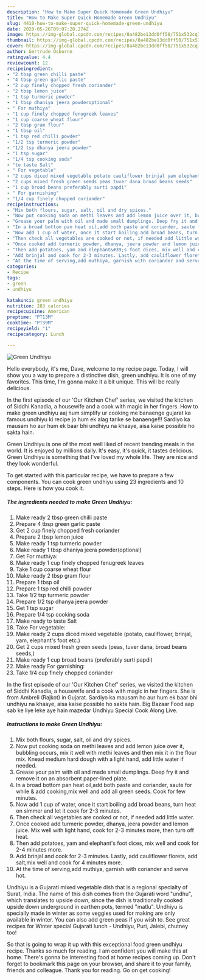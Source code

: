 ```yaml
---
description: "How to Make Super Quick Homemade Green Undhiyu"
title: "How to Make Super Quick Homemade Green Undhiyu"
slug: 4410-how-to-make-super-quick-homemade-green-undhiyu
date: 2020-05-26T09:07:28.274Z
image: https://img-global.cpcdn.com/recipes/8a482be13dd0ff50/751x532cq70/green-undhiyu-recipe-main-photo.jpg
thumbnail: https://img-global.cpcdn.com/recipes/8a482be13dd0ff50/751x532cq70/green-undhiyu-recipe-main-photo.jpg
cover: https://img-global.cpcdn.com/recipes/8a482be13dd0ff50/751x532cq70/green-undhiyu-recipe-main-photo.jpg
author: Gertrude Osborne
ratingvalue: 4.4
reviewcount: 12
recipeingredient:
- "2 tbsp green chilli paste"
- "4 tbsp green garlic paste"
- "2 cup finely chopped fresh coriander"
- "2 tbsp lemon juice"
- "1 tsp turmeric powder"
- "1 tbsp dhaniya jeera powderoptional"
- " For muthiya"
- "1 cup finely chopped fenugreek leaves"
- "1 cup coarse wheat flour"
- "2 tbsp gram flour"
- "1 tbsp oil"
- "1 tsp red chilli powder"
- "1/2 tsp turmeric powder"
- "1/2 tsp dhanya jeera powder"
- "1 tsp sugar"
- "1/4 tsp cooking soda"
- "to taste Salt"
- " For vegetable"
- "2 cups diced mixed vegetable potato cauliflower brinjal yam elephants foot etc"
- "2 cups mixed fresh green seeds peas tuver dana broad beans seeds"
- "1 cup broad beans preferably surti papdi"
- " For garnishing"
- "1/4 cup finely chopped coriander"
recipeinstructions:
- "Mix both flours, sugar, salt, oil and dry spices."
- "Now put cooking soda on methi leaves and add lemon juice over it, bubbling occurs, mix it well with methi leaves and then mix it in the flour mix. Knead medium hard dough with a light hand, add little water if needed."
- "Grease your palm with oil and made small dumplings. Deep fry it and remove it on an absorbent paper-lined plate."
- "In a broad bottom pan heat oil,add both paste and coriander, saute for while &amp; add cooking,mix well and add all green seeds. Cook for few minutes."
- "Now add 1 cup of water, once it start boiling add broad beans, turn heat on simmer and let it cook for 2-3 minutes."
- "Then check all vegetables are cooked or not, if needed add little water."
- "Once cooked add turmeric powder, dhanya, jeera powder and lemon juice. Mix well with light hand, cook for 2-3 minutes more, then turn off heat."
- "Then add potatoes, yam and elephant&#39;s foot dices, mix well and cook for 2-4 minutes more."
- "Add brinjal and cook for 2-3 minutes. Lastly, add cauliflower florets, add salt,mix well and cook for 4 minutes more."
- "At the time of serving,add muthiya, garnish with coriander and serve hot."
categories:
- Recipe
tags:
- green
- undhiyu

katakunci: green undhiyu 
nutrition: 283 calories
recipecuisine: American
preptime: "PT13M"
cooktime: "PT39M"
recipeyield: "1"
recipecategory: Lunch

---
```



![Green Undhiyu](https://img-global.cpcdn.com/recipes/8a482be13dd0ff50/751x532cq70/green-undhiyu-recipe-main-photo.jpg)

Hello everybody, it's me, Dave, welcome to my recipe page. Today, I will show you a way to prepare a distinctive dish, green undhiyu. It is one of my favorites. This time, I'm gonna make it a bit unique. This will be really delicious.

In the first episode of our &#39;Our Kitchen Chef&#39; series, we visited the kitchen of Siddhi Kanadia, a housewife and a cook with magic in her fingers. How to make green undhiyu aaj hum simplify ur cooking me banaenge gujarat ka famous undhiyu ki recipe jo hum ek alag tarike se banaenge!!! Sardiyo ka mausam ho aur hum ek baar bhi undhiyu na khaaye, aisa kaise possible ho sakta hain.

Green Undhiyu is one of the most well liked of recent trending meals in the world. It is enjoyed by millions daily. It's easy, it's quick, it tastes delicious. Green Undhiyu is something that I've loved my whole life. They are nice and they look wonderful.


To get started with this particular recipe, we have to prepare a few components. You can cook green undhiyu using 23 ingredients and 10 steps. Here is how you cook it.

<!--inarticleads1-->

##### The ingredients needed to make Green Undhiyu:

1. Make ready 2 tbsp green chilli paste
1. Prepare 4 tbsp green garlic paste
1. Get 2 cup finely chopped fresh coriander
1. Prepare 2 tbsp lemon juice
1. Make ready 1 tsp turmeric powder
1. Make ready 1 tbsp dhaniya jeera powder(optional)
1. Get  For muthiya:
1. Make ready 1 cup finely chopped fenugreek leaves
1. Take 1 cup coarse wheat flour
1. Make ready 2 tbsp gram flour
1. Prepare 1 tbsp oil
1. Prepare 1 tsp red chilli powder
1. Take 1/2 tsp turmeric powder
1. Prepare 1/2 tsp dhanya jeera powder
1. Get 1 tsp sugar
1. Prepare 1/4 tsp cooking soda
1. Make ready to taste Salt
1. Take  For vegetable:
1. Make ready 2 cups diced mixed vegetable (potato, cauliflower, brinjal, yam, elephant&#39;s foot etc.)
1. Get 2 cups mixed fresh green seeds (peas, tuver dana, broad beans seeds,)
1. Make ready 1 cup broad beans (preferably surti papdi)
1. Make ready  For garnishing:
1. Take 1/4 cup finely chopped coriander


In the first episode of our &#39;Our Kitchen Chef&#39; series, we visited the kitchen of Siddhi Kanadia, a housewife and a cook with magic in her fingers. She is from Ambreli (Rajkot) in Gujarat. Sardiyo ka mausam ho aur hum ek baar bhi undhiyu na khaaye, aisa kaise possible ho sakta hain. Big Bazaar Food aap sab ke liye leke aye hain mazedar Undhiyu Special Cook Along Live. 

<!--inarticleads2-->

##### Instructions to make Green Undhiyu:

1. Mix both flours, sugar, salt, oil and dry spices.
1. Now put cooking soda on methi leaves and add lemon juice over it, bubbling occurs, mix it well with methi leaves and then mix it in the flour mix. Knead medium hard dough with a light hand, add little water if needed.
1. Grease your palm with oil and made small dumplings. Deep fry it and remove it on an absorbent paper-lined plate.
1. In a broad bottom pan heat oil,add both paste and coriander, saute for while &amp; add cooking,mix well and add all green seeds. Cook for few minutes.
1. Now add 1 cup of water, once it start boiling add broad beans, turn heat on simmer and let it cook for 2-3 minutes.
1. Then check all vegetables are cooked or not, if needed add little water.
1. Once cooked add turmeric powder, dhanya, jeera powder and lemon juice. Mix well with light hand, cook for 2-3 minutes more, then turn off heat.
1. Then add potatoes, yam and elephant&#39;s foot dices, mix well and cook for 2-4 minutes more.
1. Add brinjal and cook for 2-3 minutes. Lastly, add cauliflower florets, add salt,mix well and cook for 4 minutes more.
1. At the time of serving,add muthiya, garnish with coriander and serve hot.


Undhiyu is a Gujarati mixed vegetable dish that is a regional specialty of Surat, India. The name of this dish comes from the Gujarati word &#34;undhu&#34;, which translates to upside down, since the dish is traditionally cooked upside down underground in earthen pots, termed &#34;matlu&#34;. Undhiyu is specially made in winter as some veggies used for making are only available in winter. You can also add green peas if you wish to. See great recipes for Winter special Gujarati lunch - Undhiyu, Puri, Jalebi, chutney too! 

So that is going to wrap it up with this exceptional food green undhiyu recipe. Thanks so much for reading. I am confident you will make this at home. There's gonna be interesting food at home recipes coming up. Don't forget to bookmark this page on your browser, and share it to your family, friends and colleague. Thank you for reading. Go on get cooking!
